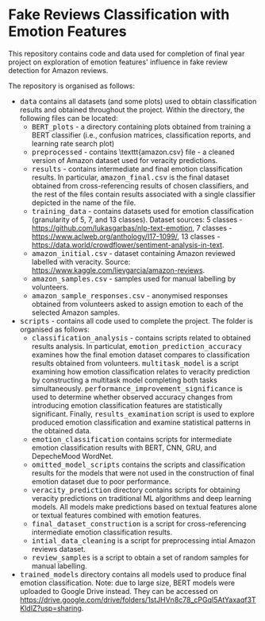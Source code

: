 # Fake Reviews Classification with Emotion Features

This repository contains code and data used for completion of final year project on exploration of emotion features' influence in fake review detection for Amazon reviews.

The repository is organised as follows:
- <tt>data</tt> contains all datasets (and some plots) used to obtain classification results and obtained throughout the project. Within the directory, the following files can be located:
	- <tt>BERT\_plots</tt> - a directory containing plots obtained from training a BERT classifier (i.e., confusion matrices, classification reports, and learning rate search plot)
	- <tt>preprocessed</tt> - contains \texttt{amazon.csv} file - a cleaned version of Amazon dataset used for veracity predictions.
	- <tt>results</tt> - contains intermediate and final emotion classification results. In particular, <tt>amazon\_final.csv</tt> is the final dataset obtained from cross-referencing results of chosen classifiers, and the rest of the files contain results associated with a single classifier depicted in the name of the file.
	- <tt>training_data</tt> - contains datasets used for emotion classification (granularity of 5, 7, and 13 classes). Dataset sources: 5 classes - https://github.com/lukasgarbas/nlp-text-emotion, 7 classes - https://www.aclweb.org/anthology/I17-1099/, 13 classes - https://data.world/crowdflower/sentiment-analysis-in-text.
	- <tt>amazon\_initial.csv</tt> - dataset containing Amazon reviewed labelled with veracity. Source: https://www.kaggle.com/lievgarcia/amazon-reviews.
	- <tt>amazon\_samples.csv</tt> - samples used for manual labelling by volunteers.
	- <tt>amazon\_sample\_responses.csv</tt> - anonymised responses obtained from volunteers asked to assign emotion to each of the selected Amazon samples.
- <tt>scripts</tt> - contains all code used to complete the project. The folder is organised as follows:
	- <tt>classification\_analysis</tt> - contains scripts related to obtained results analysis. In particulat, <tt>emotion\_prediction\_accuracy</tt> examines how the final emotion dataset compares to classification results obtained from volunteers. <tt>multitask\_model</tt> is a script examining how emotion classification relates to veracity prediction by constructing a multitask model completing both tasks simultaneously. <tt>performance\_improvement\_significance</tt> is used to determine whether observed accuracy changes from introducing emotion classification features are statistically significant. Finally, <tt>results\_examination</tt> script is used to explore produced emotion classification and examine statistical patterns in the obtained data.
	- <tt>emotion\_classification</tt> contains scripts for intermediate emotion classification results with BERT, CNN, GRU, and DepecheMood WordNet.
	- <tt>omitted\_model\_scripts</tt> contains the scripts and classification results for the models that were not used in the construction of final emotion dataset due to poor performance.
	- <tt>veracity\_prediction</tt> directory contains scripts for obtaining veracity predictions on traditional ML algorithms and deep learning models. All models make predictions based on textual features alone or textual features combined with emotion features.
	- <tt>final\_dataset\_construction</tt> is a script for cross-referencing intermediate emotion classification results.
	- <tt>intial\_data\_cleaning</tt> is a script for preprocessing intial Amazon reviews dataset.
	- <tt>review\_samples</tt> is a script to obtain a set of random samples for manual labelling.
- <tt>trained\_models</tt> directory contains all models used to produce final emotion classification. Note: due to large size, BERT models were uploaded to Google Drive instead. They can be accessed on https://drive.google.com/drive/folders/1stJHVn8c78_cPGqI5AtYaxaqf3TKldIZ?usp=sharing.
